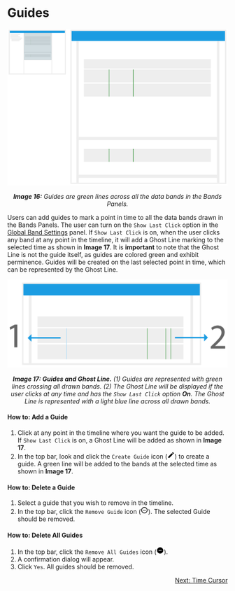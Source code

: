 # Guides

<p align="center"><img src="./images/guides.png" width="600"/></p>

*<p align="center">**Image 16:** Guides are green lines across all the data bands in the Bands Panels.</p>*

Users can add guides to mark a point in time to all the data bands drawn in the Bands Panels. The user can turn on the `Show Last Click` option in the [Global Band Settings](./Raven_101_3_bands.md#global-settings) panel. If `Show Last Click` is on, when the user clicks any band at any point in the timeline, it will add a Ghost Line marking to the selected time as shown in **Image 17**. It is **important** to note that the Ghost Line is not the guide itself, as guides are colored green and exhibit perminence. Guides will be created on the last selected point in time, which can be represented by the Ghost Line.

<p align="center"><img src="./images/guide_and_ghost_guide.png" width="600"/></p>

*<p align="center">**Image 17: Guides and Ghost Line.** (1) Guides are represented with green lines crossing all drawn bands. (2) The Ghost Line will be displayed if the user clicks at any time and has the `Show Last Click` option **On**. The Ghost Line is represented with a light blue line across all drawn bands.</p>*

#### How to: Add a Guide
1. Click at any point in the timeline where you want the guide to be added. If `Show Last Click` is on, a Ghost Line will be added as shown in **Image 17**.
2. In the top bar, look and click the `Create Guide` icon (<img src="./images/baseline-create-24px.svg" width="17" />) to create a guide. A green line will be added to the bands at the selected time as shown in **Image 17**.

#### How to: Delete a Guide
1. Select a guide that you wish to remove in the timeline.
2. In the top bar, click the `Remove Guide` icon (<img src="./images/baseline-remove_circle_outline-24px.svg" width="17" />). The selected Guide should be removed. 

#### How to: Delete All Guides
1. In the top bar, click the `Remove All Guides` icon (<img src="./images/baseline-remove_circle-24px.svg" width="17" />). 
2. A confirmation dialog will appear. 
3. Click `Yes`. All guides should be removed.

<p align="right"><a href="./Raven_101_4_time_cursor.md">Next: Time Cursor</a></p>
